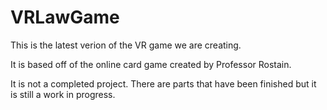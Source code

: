 # VRLawGame

This is the latest verion of the VR game we are creating.

It is based off of the online card game created by Professor Rostain. 

It is not a completed project. There are parts that have been finished but it is still a work in progress. 
